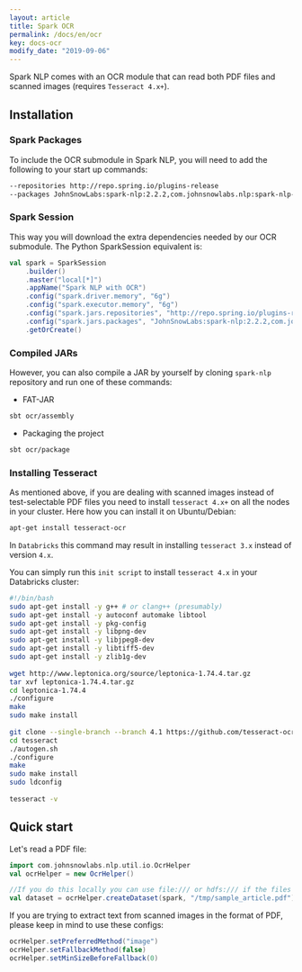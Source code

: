 ```yaml
---
layout: article
title: Spark OCR
permalink: /docs/en/ocr
key: docs-ocr
modify_date: "2019-09-06"
---
```

Spark NLP comes with an OCR module that can read both PDF files and scanned images (requires `Tesseract 4.x+`).

## Installation

### Spark Packages

To include the OCR submodule in Spark NLP, you will need to add the following to your start up commands:

```bash
--repositories http://repo.spring.io/plugins-release
--packages JohnSnowLabs:spark-nlp:2.2.2,com.johnsnowlabs.nlp:spark-nlp-ocr_2.11:2.2.2,javax.media.jai:com.springsource.javax.media.jai.core:1.1.3

```

### Spark Session

This way you will download the extra dependencies needed by our OCR submodule. The Python SparkSession equivalent is:

```scala
val spark = SparkSession
    .builder()
    .master("local[*]")
    .appName("Spark NLP with OCR")
    .config("spark.driver.memory", "6g")
    .config("spark.executor.memory", "6g")
    .config("spark.jars.repositories", "http://repo.spring.io/plugins-release")
    .config("spark.jars.packages", "JohnSnowLabs:spark-nlp:2.2.2,com.johnsnowlabs.nlp:spark-nlp-ocr_2.11:2.2.2,javax.media.jai:com.springsource.javax.media.jai.core:1.1.3")
    .getOrCreate()
```

### Compiled JARs

However, you can also compile a JAR by yourself by cloning `spark-nlp` repository and run one of these commands:

* FAT-JAR

```bash
sbt ocr/assembly
```

* Packaging the project

```bash
sbt ocr/package
```

### Installing Tesseract

As mentioned above, if you are dealing with scanned images instead of test-selectable PDF files you need to install `tesseract 4.x+` on all the nodes in your cluster. Here how you can install it on Ubuntu/Debian:

```bash
apt-get install tesseract-ocr
```

In `Databricks` this command may result in installing `tesseract 3.x` instead of version `4.x`.

You can simply run this `init script` to install `tesseract 4.x` in your Databricks cluster:

```bash
#!/bin/bash
sudo apt-get install -y g++ # or clang++ (presumably)
sudo apt-get install -y autoconf automake libtool
sudo apt-get install -y pkg-config
sudo apt-get install -y libpng-dev
sudo apt-get install -y libjpeg8-dev
sudo apt-get install -y libtiff5-dev
sudo apt-get install -y zlib1g-dev
​
wget http://www.leptonica.org/source/leptonica-1.74.4.tar.gz
tar xvf leptonica-1.74.4.tar.gz
cd leptonica-1.74.4
./configure
make
sudo make install
​
git clone --single-branch --branch 4.1 https://github.com/tesseract-ocr/tesseract.git
cd tesseract
./autogen.sh
./configure
make
sudo make install
sudo ldconfig
​
tesseract -v
```

## Quick start

Let's read a PDF file:

```scala
import com.johnsnowlabs.nlp.util.io.OcrHelper
val ocrHelper = new OcrHelper()

//If you do this locally you can use file:/// or hdfs:/// if the files are hosted in Hadoop
val dataset = ocrHelper.createDataset(spark, "/tmp/sample_article.pdf")

```

If you are trying to extract text from scanned images in the format of PDF, please keep in mind to use these configs:

```scala
ocrHelper.setPreferredMethod("image")
ocrHelper.setFallbackMethod(false)
ocrHelper.setMinSizeBeforeFallback(0)
```
